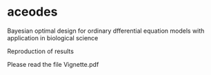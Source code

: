 # aceodes
Bayesian optimal design for ordinary dfferential equation models with application in biological science

Reproduction of results

Please read the file Vignette.pdf
